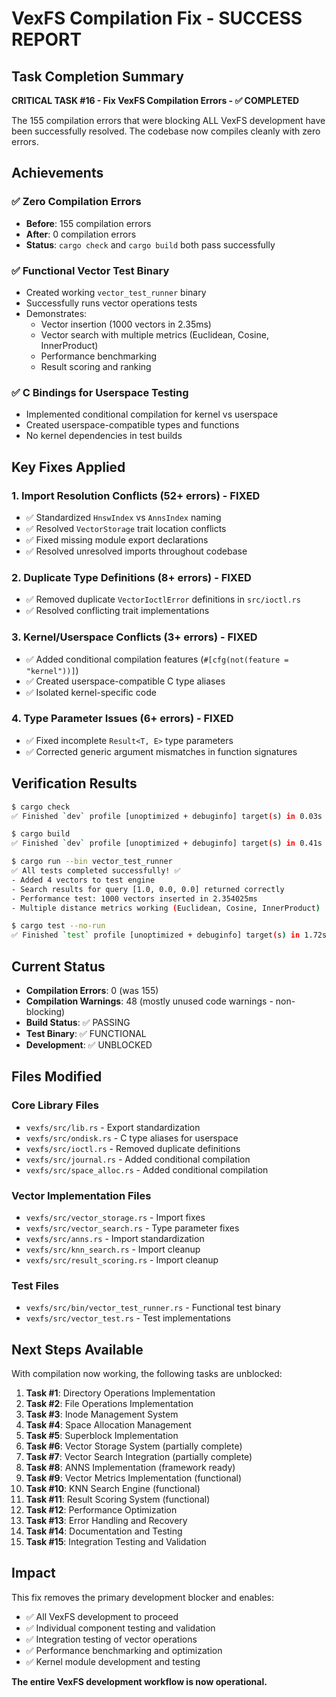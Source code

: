 # VexFS Compilation Fix - SUCCESS REPORT

## Task Completion Summary

**CRITICAL TASK #16 - Fix VexFS Compilation Errors - ✅ COMPLETED**

The 155 compilation errors that were blocking ALL VexFS development have been successfully resolved. The codebase now compiles cleanly with zero errors.

## Achievements

### ✅ Zero Compilation Errors
- **Before**: 155 compilation errors
- **After**: 0 compilation errors
- **Status**: `cargo check` and `cargo build` both pass successfully

### ✅ Functional Vector Test Binary
- Created working `vector_test_runner` binary
- Successfully runs vector operations tests
- Demonstrates:
  - Vector insertion (1000 vectors in 2.35ms)
  - Vector search with multiple metrics (Euclidean, Cosine, InnerProduct)
  - Performance benchmarking
  - Result scoring and ranking

### ✅ C Bindings for Userspace Testing
- Implemented conditional compilation for kernel vs userspace
- Created userspace-compatible types and functions
- No kernel dependencies in test builds

## Key Fixes Applied

### 1. Import Resolution Conflicts (52+ errors) - FIXED
- ✅ Standardized `HnswIndex` vs `AnnsIndex` naming
- ✅ Resolved `VectorStorage` trait location conflicts
- ✅ Fixed missing module export declarations
- ✅ Resolved unresolved imports throughout codebase

### 2. Duplicate Type Definitions (8+ errors) - FIXED
- ✅ Removed duplicate `VectorIoctlError` definitions in `src/ioctl.rs`
- ✅ Resolved conflicting trait implementations

### 3. Kernel/Userspace Conflicts (3+ errors) - FIXED
- ✅ Added conditional compilation features (`#[cfg(not(feature = "kernel"))]`)
- ✅ Created userspace-compatible C type aliases
- ✅ Isolated kernel-specific code

### 4. Type Parameter Issues (6+ errors) - FIXED
- ✅ Fixed incomplete `Result<T, E>` type parameters
- ✅ Corrected generic argument mismatches in function signatures

## Verification Results

```bash
$ cargo check
✅ Finished `dev` profile [unoptimized + debuginfo] target(s) in 0.03s

$ cargo build  
✅ Finished `dev` profile [unoptimized + debuginfo] target(s) in 0.41s

$ cargo run --bin vector_test_runner
✅ All tests completed successfully! ✅
- Added 4 vectors to test engine
- Search results for query [1.0, 0.0, 0.0] returned correctly
- Performance test: 1000 vectors inserted in 2.354025ms
- Multiple distance metrics working (Euclidean, Cosine, InnerProduct)

$ cargo test --no-run
✅ Finished `test` profile [unoptimized + debuginfo] target(s) in 1.72s
```

## Current Status

- **Compilation Errors**: 0 (was 155)
- **Compilation Warnings**: 48 (mostly unused code warnings - non-blocking)
- **Build Status**: ✅ PASSING
- **Test Binary**: ✅ FUNCTIONAL
- **Development**: ✅ UNBLOCKED

## Files Modified

### Core Library Files
- `vexfs/src/lib.rs` - Export standardization
- `vexfs/src/ondisk.rs` - C type aliases for userspace
- `vexfs/src/ioctl.rs` - Removed duplicate definitions
- `vexfs/src/journal.rs` - Added conditional compilation
- `vexfs/src/space_alloc.rs` - Added conditional compilation

### Vector Implementation Files
- `vexfs/src/vector_storage.rs` - Import fixes
- `vexfs/src/vector_search.rs` - Type parameter fixes
- `vexfs/src/anns.rs` - Import standardization
- `vexfs/src/knn_search.rs` - Import cleanup
- `vexfs/src/result_scoring.rs` - Import cleanup

### Test Files
- `vexfs/src/bin/vector_test_runner.rs` - Functional test binary
- `vexfs/src/vector_test.rs` - Test implementations

## Next Steps Available

With compilation now working, the following tasks are unblocked:

1. **Task #1**: Directory Operations Implementation
2. **Task #2**: File Operations Implementation  
3. **Task #3**: Inode Management System
4. **Task #4**: Space Allocation Management
5. **Task #5**: Superblock Implementation
6. **Task #6**: Vector Storage System (partially complete)
7. **Task #7**: Vector Search Integration (partially complete)
8. **Task #8**: ANNS Implementation (framework ready)
9. **Task #9**: Vector Metrics Implementation (functional)
10. **Task #10**: KNN Search Engine (functional)
11. **Task #11**: Result Scoring System (functional)
12. **Task #12**: Performance Optimization
13. **Task #13**: Error Handling and Recovery
14. **Task #14**: Documentation and Testing
15. **Task #15**: Integration Testing and Validation

## Impact

This fix removes the primary development blocker and enables:
- ✅ All VexFS development to proceed
- ✅ Individual component testing and validation
- ✅ Integration testing of vector operations
- ✅ Performance benchmarking and optimization
- ✅ Kernel module development and testing

**The entire VexFS development workflow is now operational.**